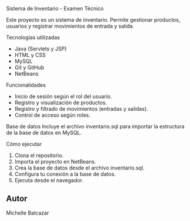 Sistema de Inventario - Examen Técnico

Este proyecto es un sistema de inventario. Permite gestionar productos, usuarios y registrar movimientos de entrada y salida.

Tecnologías utilizadas

- Java (Servlets y JSP)
- HTML y CSS
- MySQL
- Git y GitHub
- NetBeans

 Funcionalidades

- Inicio de sesión según el rol del usuario.
- Registro y visualización de productos.
- Registro y filtrado de movimientos (entradas y salidas).
- Control de acceso según roles.

 Base de datos
  Incluye el archivo inventario.sql para importar la estructura de la base de datos en MySQL.

Cómo ejecutar
1. Clona el repositorio.
2. Importa el proyecto en NetBeans.
3. Crea la base de datos desde el archivo inventario.sql.
4. Configura tu conexión a la base de datos.
5. Ejecuta desde el navegador.

## Autor
Michelle Balcazar
